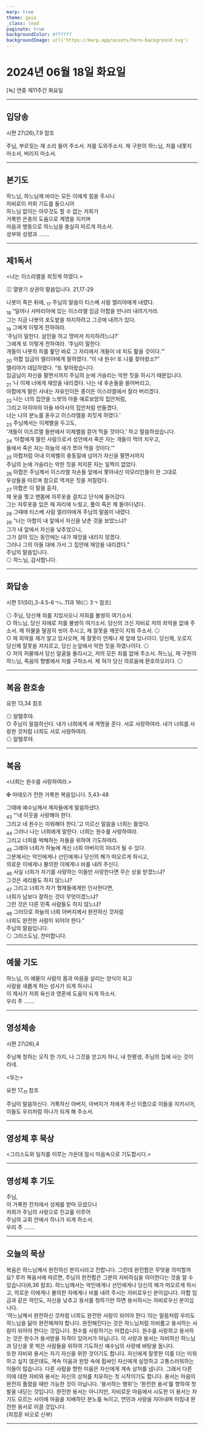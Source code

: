 ```yaml
---
marp: true
theme: gaia
_class: lead
paginate: true
backgroundColor: #ffffff
backgroundImage: url('https://marp.app/assets/hero-background.svg')
---
```


# 2024년 06월 18일 화요일

[녹] 연중 제11주간 화요일  




---

## 입당송

시편 27(26),7.9 참조

주님, 부르짖는 제 소리 들어 주소서. 저를 도와주소서. 제 구원의 하느님, 저를 내쫓지 마소서, 버리지 마소서.  
  


---

## 본기도

하느님, 하느님께 바라는 모든 이에게 힘을 주시니  
자비로이 저희 기도를 들으시어  
하느님 없이는 아무것도 할 수 없는 저희가  
거룩한 은총의 도움으로 계명을 지키며  
마음과 행동으로 하느님을 충실히 따르게 하소서.  
성부와 성령과 …….  
  


---

## 제1독서

<너는 이스라엘을 죄짓게 하였다.>

▥ 열왕기 상권의 말씀입니다. 21,17-29

나봇이 죽은 뒤에, <sub>17</sub> 주님의 말씀이 티스베 사람 엘리야에게 내렸다.  
<sub>18</sub> “일어나 사마리아에 있는 이스라엘 임금 아합을 만나러 내려가거라.  
그는 지금 나봇의 포도밭을 차지하려고 그곳에 내려가 있다.  
<sub>19</sub> 그에게 이렇게 전하여라.  
‘주님이 말한다. 살인을 하고 땅마저 차지하려느냐?’  
그에게 또 이렇게 전하여라. ‘주님이 말한다.  
개들이 나봇의 피를 핥던 바로 그 자리에서 개들이 네 피도 핥을 것이다.’”  
<sub>20</sub> 아합 임금이 엘리야에게 말하였다. “이 내 원수! 또 나를 찾아왔소?”  
엘리야가 대답하였다. “또 찾아왔습니다.  
임금님이 자신을 팔면서까지 주님의 눈에 거슬리는 악한 짓을 하시기 때문입니다.  
<sub>21</sub> ‘나 이제 너에게 재앙을 내리겠다. 나는 네 후손들을 쓸어버리고,  
아합에게 딸린 사내는 자유인이든 종이든 이스라엘에서 잘라 버리겠다.  
<sub>22</sub> 나는 너의 집안을 느밧의 아들 예로보암의 집안처럼,  
그리고 아히야의 아들 바아사의 집안처럼 만들겠다.  
너는 나의 분노를 돋우고 이스라엘을 죄짓게 하였다.’  
<sub>23</sub> 주님께서는 이제벨을 두고도,  
‘개들이 이즈르엘 들판에서 이제벨을 뜯어 먹을 것이다.’ 하고 말씀하셨습니다.  
<sub>24</sub> ‘아합에게 딸린 사람으로서 성안에서 죽은 자는 개들이 먹어 치우고,  
들에서 죽은 자는 하늘의 새가 쪼아 먹을 것이다.’”  
<sub>25</sub> 아합처럼 아내 이제벨의 충동질에 넘어가 자신을 팔면서까지  
주님의 눈에 거슬리는 악한 짓을 저지른 자는 일찍이 없었다.  
<sub>26</sub> 아합은 주님께서 이스라엘 자손들 앞에서 쫓아내신 아모리인들이 한 그대로  
우상들을 따르며 참으로 역겨운 짓을 저질렀다.  
<sub>27</sub> 아합은 이 말을 듣자,  
제 옷을 찢고 맨몸에 자루옷을 걸치고 단식에 들어갔다.  
그는 자루옷을 입은 채 자리에 누웠고, 풀이 죽은 채 돌아다녔다.  
<sub>28</sub> 그때에 티스베 사람 엘리야에게 주님의 말씀이 내렸다.  
<sub>29</sub> “너는 아합이 내 앞에서 자신을 낮춘 것을 보았느냐?  
그가 내 앞에서 자신을 낮추었으니,  
그가 살아 있는 동안에는 내가 재앙을 내리지 않겠다.  
그러나 그의 아들 대에 가서 그 집안에 재앙을 내리겠다.”  
주님의 말씀입니다.  
◎ 하느님, 감사합니다.  
  


---

## 화답송

시편 51(50),3-4.5-6ㄱㄴ.11과 16(◎ 3ㄱ 참조)

◎ 주님, 당신께 죄를 지었사오니 저희를 불쌍히 여기소서.  
○ 하느님, 당신 자애로 저를 불쌍히 여기소서. 당신의 크신 자비로 저의 죄악을 없애 주소서. 제 허물을 말끔히 씻어 주시고, 제 잘못을 깨끗이 지워 주소서. ◎  
○ 제 죄악을 제가 알고 있사오며, 제 잘못이 언제나 제 앞에 있나이다. 당신께, 오로지 당신께 잘못을 저지르고, 당신 눈앞에서 악한 짓을 하였나이다. ◎  
○ 저의 허물에서 당신 얼굴을 돌리시고, 저의 모든 죄를 없애 주소서. 하느님, 제 구원의 하느님, 죽음의 형벌에서 저를 구하소서. 제 혀가 당신 의로움에 환호하오리다. ◎  
  


---

## 복음 환호송

요한 13,34 참조

◎ 알렐루야.  
○ 주님이 말씀하신다. 내가 너희에게 새 계명을 준다. 서로 사랑하여라. 내가 너희를 사랑한 것처럼 너희도 서로 사랑하여라.  
◎ 알렐루야.  
  


---

## 복음

<너희는 원수를 사랑하여라.>

✠ 마태오가 전한 거룩한 복음입니다. 5,43-48

그때에 예수님께서 제자들에게 말씀하셨다.  
<sub>43</sub> “‘네 이웃을 사랑해야 한다.  
그리고 네 원수는 미워해야 한다.’고 이르신 말씀을 너희는 들었다.  
<sub>44</sub> 그러나 나는 너희에게 말한다. 너희는 원수를 사랑하여라.  
그리고 너희를 박해하는 자들을 위하여 기도하여라.  
<sub>45</sub> 그래야 너희가 하늘에 계신 너희 아버지의 자녀가 될 수 있다.  
그분께서는 악인에게나 선인에게나 당신의 해가 떠오르게 하시고,  
의로운 이에게나 불의한 이에게나 비를 내려 주신다.  
<sub>46</sub> 사실 너희가 자기를 사랑하는 이들만 사랑한다면 무슨 상을 받겠느냐?  
그것은 세리들도 하지 않느냐?  
<sub>47</sub> 그리고 너희가 자기 형제들에게만 인사한다면,  
너희가 남보다 잘하는 것이 무엇이겠느냐?  
그런 것은 다른 민족 사람들도 하지 않느냐?  
<sub>48</sub> 그러므로 하늘의 너희 아버지께서 완전하신 것처럼  
너희도 완전한 사람이 되어야 한다.”  
주님의 말씀입니다.  
◎ 그리스도님, 찬미합니다.  
  


---

## 예물 기도

하느님, 이 예물이 사람의 몸과 마음을 살리는 양식이 되고  
사람을 새롭게 하는 성사가 되게 하시니  
이 제사가 저희 육신과 영혼에 도움이 되게 하소서.  
우리 주 …….  
  


---

## 영성체송

시편 27(26),4

주님께 청하는 오직 한 가지, 나 그것을 얻고자 하니, 내 한평생, 주님의 집에 사는 것이라네.  
  
<또는>  
  
요한 17,<sub>11</sub> 참조  
  
주님이 말씀하신다. 거룩하신 아버지, 아버지가 저에게 주신 이름으로 이들을 지키시어, 이들도 우리처럼 하나가 되게 해 주소서.  


---

## 영성체 후 묵상

<그리스도와 일치를 이루는 가운데 잠시 마음속으로 기도합시다.>  


---

## 영성체 후 기도

주님,  
이 거룩한 잔치에서 성체를 받아 모셨으니  
저희가 주님의 사랑으로 친교를 이루어  
주님의 교회 안에서 하나가 되게 하소서.  
우리 주 …….  
  


---

## 오늘의 묵상

복음은 하느님께서 완전하신 분이시라고 전합니다. 그런데 완전함은 무엇을 의미할까요? 루카 복음서에 따르면, 주님의 완전함은 그분의 자비하심을 의미한다는 것을 알 수 있습니다(6,36 참조). 하느님께서는 악인에게나 선인에게나 당신의 해가 떠오르게 하시고, 의로운 이에게나 불의한 자에게나 비를 내려 주시는 자비로우신 분이십니다. 아합 임금과 같은 악인도, 자신을 낮추고 용서를 청하기만 하면 용서하시는 자비로우신 분이십니다.  
‘하느님께서 완전하신 것처럼 너희도 완전한 사람이 되어야 한다.’라는 말씀처럼 우리도 하느님을 닮아 완전해져야 합니다. 완전해진다는 것은 하느님처럼 자비롭고 용서하는 사람이 되어야 한다는 것입니다. 원수를 사랑하기는 어렵습니다. 원수를 사랑하고 용서하는 것은 원수가 용서받을 자격이 있어서가 아닙니다. 이 사랑과 용서는 자비하신 하느님과 당신을 못 박은 사람들을 위하여 기도하신 예수님의 사랑에 바탕을 둡니다.  
또한 자비와 용서는 자기 자신을 위한 것이기도 합니다. 자신에게 잘못한 이를 더는 미워하고 싶지 않은데도, 계속 미움과 원망 속에 휩싸인 자신에게 실망하고 고통스러워하는 이들이 많습니다. 다른 사람을 향한 미움은 자신에게 계속 상처를 냅니다. 그래서 다른 이에 대한 자비와 용서는 자신의 상처를 치유하는 첫 시작이기도 합니다. 용서는 마음이 완전히 풀렸을 때만 가능한 것이 아닙니다. ‘용서하는 행위’는 ‘완전한 용서’를 향하여 첫발을 내딛는 것입니다. 완전한 용서는 아니지만, 자비로운 마음에서 시도한 이 용서는 자기도 모르는 사이에 마음을 지배하던 분노를 녹이고, 연민과 사랑을 자아내며 마침내 완전한 용서로 이끌 것입니다.  
(최정훈 바오로 신부)  


---